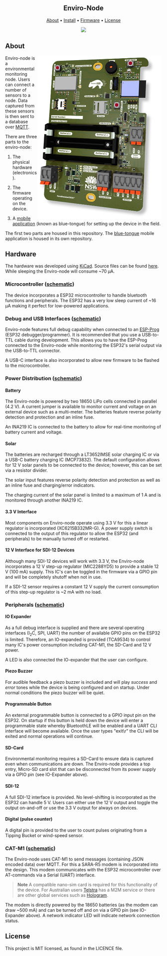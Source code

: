 <h2 align="center">
    Enviro-Node
</h2>
<p align="center">
  <a href="#about">About</a> •
  <a href="#Installation">Install</a> •
  <a href="#Firmware">Firmware</a> •
  <a href="#license">License</a>
</p>

<p align="center">
    <img src="https://github.com/DPIclimate/enviro-node/actions/workflows/docs.yml/badge.svg" href="https://github.com/DPIclimate/enviro-node/actions"/>
</p>

## About

<img src="imgs/enviro-node.png" align="right" style="width: 400px;">

Enviro-node is a environmental monitoring node. Users can connect a number of sensors to a node. Data captured from these sensors is then sent to a database over [MQTT](https://mqtt.org/).

There are three parts to the enviro-node:

1. The physical hardware (electronics).

2. The firmware operating on the device.

3. A [mobile application](https://github.com/DPIclimate/blue-tongue) (known as blue-tongue) for setting up the device in the field.

The first two parts are housed in this repository. The [blue-tongue](https://github.com/DPIclimate/blue-tongue) mobile application is housed in its own repository.

## Hardware

The hardware was developed using [KiCad](https://www.kicad.org/). Source files can be found [here](https://github.com/DPIclimate/enviro-node/tree/master/electronics/motherboard/motherboard-mini). While sleeping the Enviro-node will consume ~70 µA.

### Microcontroller ([schematic](todo))

The device incorporates a ESP32 microcontroller to handle bluetooth functions and peripherals. The ESP32 has a very low sleep current of ~16 µA making it perfect for low-powered applications.

### Debug and USB Interfaces ([schematic](todo))

Enviro-node features full debug capability when connected to an [ESP-Prog](https://espressif-docs.readthedocs-hosted.com/projects/espressif-esp-iot-solution/en/latest/hw-reference/ESP-Prog_guide.html) (ESP32 debugger/programmer). It is recommended that you use a USB-to-TTL cable during development. This allows you to have the ESP-Prog connected to the Enviro-node while monitoring the ESP32's serial output via the USB-to-TTL connector. 

A USB-C interface is also incorporated to allow new firmware to be flashed to the microcontroller.

### Power Distribution ([schematic](todo))

#### Battery

The Enviro-node is powered by two 18650 LiPo cells connected in parallel (4.2 V). A current jumper is available to monitor current and voltage on an external device such as a multi-meter. The batteries feature reverse polarity detection and protection and an inline fuse. 

An INA219 IC is connected to the battery to allow for real-time monitoring of battery current and voltage.

#### Solar

The batteries are recharged through a LT3652IMSE solar charging IC or via a USB-C battery charging IC (MCP73832). The default configuration allows for 12 V solar panels to be connected to the device; however, this can be set via a resistor divider.

The solar input features reverse polarity detection and protection as well as an inline fuse and charging/error indicators.

The charging current of the solar panel is limited to a maximum of 1 A and is monitored through another INA219 IC.

#### 3.3 V Interface

Most components on Enviro-node operate using 3.3 V for this a linear regulator is incorporated (XC6215B332MR-G). A power supply switch is connected to the output of this regulator to allow the ESP32 (and peripherals) to be manually turned off or restarted.

#### 12 V Interface for SDI-12 Devices

Although many SDI-12 devices will work with 3.3 V, the Enviro-node incorporates a 12 V step-up regulator (MIC2288YD5) to provide a stable 12 V (100 mA) supply. This IC's can be toggled in the firmware via a GPIO pin and will be completely shutoff when not in use.

If a SDI-12 sensor requires a constant 12 V supply the current consumption of this step-up regulator is ~2 mA with no load.

### Peripherals ([schematic](todo))

#### IO Expander

As a full debug interface is supplied and there are several operating interfaces (I<sub>2</sub>C, SPI, UART) the number of available GPIO pins on the ESP32
is limited. Therefore, an IO-expanded is provided (TCA9534) to control many IC's power consumption including CAT-M1, the SD-Card and 12 V power.

A LED is also connected the IO-expander that the user can configure.

#### Piezo Buzzer

For audible feedback a piezo buzzer is included and will play *success* and *error* tones while the device is being configured and on startup. Under normal conditions the piezo buzzer will be quiet.

#### Programmable Button

An external programmable button is connected to a GPIO input pin on the ESP32. On startup if this button is held down the device will enter a programmable state whereby BluetoothLE will be enabled and a UART CLI interface will become available. Once the user types "exit\r" the CLI will be exited and normal operations will continue.

#### SD-Card

Environmental monitoring requires a SD-Card to ensure data is captured even when communications are down. The Enviro-node provides a top entry, Micro-SD card slot that can be disconnected from its power supply via a GPIO pin (see IO-Expander above).

#### SDI-12

A full SDI-12 interface is provided. No level-shifting is incorporated as the ESP32 can handle 5 V. Users can either use the 12 V output and toggle the output on-and-off or use the 3.3 V output for always on devices.

#### Digital (pulse counter)

A digital pin is provided to the user to count pulses originating from a Tipping Bucket or wind-speed sensor.

### CAT-M1 ([schematic](todo))

The Enviro-node uses CAT-M1 to send messages (containing JSON encoded data) over MQTT. For this a SARA-R5 modem is incorporated into the design. This modem communicates with the ESP32 microcontroller over AT-commands via a Serial (UART) interface. 

> **Note** A compatible nano-sim card is required for this functionality of the device. For Australian users [Telstra](https://telstra.m2m.com/) has a M2M service or there are other global services such as [Hologram](https://www.hologram.io/products/global-iot-sim-card/).

The modem is directly powered by the 18650 batteries (as the modem can draw ~500 mA) and can be turned off and on via a GPIO pin (see IO-Expander above). A network indicator LED will indicate network connection status.

## License

This project is MIT licensed, as found in the LICENCE file.
